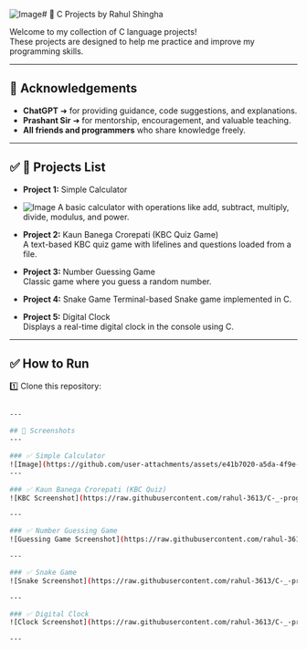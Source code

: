 ![Image](https://github.com/user-attachments/assets/f2bfe0b8-537f-465c-858a-f5e079c4e0bc)# 🌟 C Projects by Rahul Shingha

Welcome to my collection of C language projects!  
These projects are designed to help me practice and improve my programming skills.

---

## 🙏 Acknowledgements

- **ChatGPT** ➜ for providing guidance, code suggestions, and explanations.  
- **Prashant Sir** ➜ for mentorship, encouragement, and valuable teaching.  
- **All friends and programmers** who share knowledge freely.

---

## ✅ 📌 Projects List

- **Project 1:** Simple Calculator
- ![Image](https://github.com/user-attachments/assets/f2bfe0b8-537f-465c-858a-f5e079c4e0bc)
  A basic calculator with operations like add, subtract, multiply, divide, modulus, and power.

- **Project 2:** Kaun Banega Crorepati (KBC Quiz Game)  
  A text-based KBC quiz game with lifelines and questions loaded from a file.

- **Project 3:** Number Guessing Game  
  Classic game where you guess a random number.

- **Project 4:** Snake Game 
  Terminal-based Snake game implemented in C.

- **Project 5:** Digital Clock  
  Displays a real-time digital clock in the console using C.

---

## ✅ How to Run

1️⃣ Clone this repository:  
```bash

---

## 📸 Screenshots
---

### ✅ Simple Calculator
![Image](https://github.com/user-attachments/assets/e41b7020-a5da-4f9e-99ab-2af01e4627c3)
---

### ✅ Kaun Banega Crorepati (KBC Quiz)
![KBC Screenshot](https://raw.githubusercontent.com/rahul-3613/C-_-programming-projects-by---Rahul-Shingha/main/kbc.png)

---

### ✅ Number Guessing Game
![Guessing Game Screenshot](https://raw.githubusercontent.com/rahul-3613/C-_-programming-projects-by---Rahul-Shingha/main/guess.png)

---

### ✅ Snake Game
![Snake Screenshot](https://raw.githubusercontent.com/rahul-3613/C-_-programming-projects-by---Rahul-Shingha/main/snake.png)

---

### ✅ Digital Clock
![Clock Screenshot](https://raw.githubusercontent.com/rahul-3613/C-_-programming-projects-by---Rahul-Shingha/main/clock.png)

---
